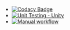 #
- [![Codacy Badge](https://app.codacy.com/project/badge/Grade/c421747b9d9641679abb146e3c2ac8a8)](https://www.codacy.com/gh/Rangaprudhviraju/M1_ATM_Utility/dashboard?utm_source=github.com&amp;utm_medium=referral&amp;utm_content=Rangaprudhviraju/M1_ATM_Utility&amp;utm_campaign=Badge_Grade)                   
- [![Unit Testing - Unity](https://github.com/Rangaprudhviraju/M1_ATM_Utility/actions/workflows/c-cpp.yml/badge.svg)](https://github.com/Rangaprudhviraju/M1_ATM_Utility/actions/workflows/c-cpp.yml)
-  [![Manual workflow](https://github.com/Rangaprudhviraju/M1_ATM_Utility/actions/workflows/manual2.yml/badge.svg?branch=main)](https://github.com/Rangaprudhviraju/M1_ATM_Utility/actions/workflows/manual2.yml)



